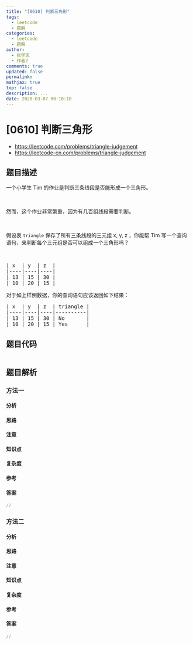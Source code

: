 ```yaml
---
title: "[0610] 判断三角形"
tags:
  - leetcode
  - 题解
categories:
  - leetcode
  - 题解
author:
  - 张学志
  - 作者2
comments: true
updated: false
permalink:
mathjax: true
top: false
description: ...
date: 2020-03-07 00:10:10
---
```



# [0610] 判断三角形
* https://leetcode.com/problems/triangle-judgement
* https://leetcode-cn.com/problems/triangle-judgement


## 题目描述

<p>一个小学生 Tim 的作业是判断三条线段是否能形成一个三角形。</p>

<p>&nbsp;</p>

<p>然而，这个作业非常繁重，因为有几百组线段需要判断。</p>

<p>&nbsp;</p>

<p>假设表 <code>triangle</code>&nbsp;保存了所有三条线段的三元组 x, y, z ，你能帮 Tim 写一个查询语句，来判断每个三元组是否可以组成一个三角形吗？</p>

<p>&nbsp;</p>

<pre>| x  | y  | z  |
|----|----|----|
| 13 | 15 | 30 |
| 10 | 20 | 15 |
</pre>

<p>对于如上样例数据，你的查询语句应该返回如下结果：</p>

<pre>| x  | y  | z  | triangle |
|----|----|----|----------|
| 13 | 15 | 30 | No       |
| 10 | 20 | 15 | Yes      |
</pre>



## 题目代码

```cpp
```


## 题目解析


### 方法一

#### 分析

#### 思路

#### 注意

#### 知识点

#### 复杂度

#### 参考

#### 答案

```cpp
//
```


### 方法二

#### 分析

#### 思路

#### 注意

#### 知识点

#### 复杂度

#### 参考

#### 答案

```cpp
//
```


